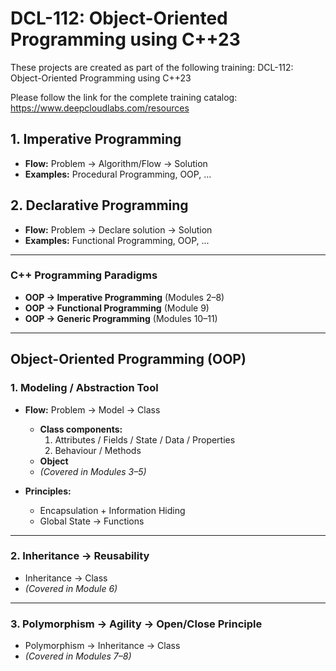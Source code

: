 # DCL-112: Object-Oriented Programming using C++23

These projects are created as part of the following training: DCL-112: Object-Oriented Programming using C++23

Please follow the link for the complete training catalog: https://www.deepcloudlabs.com/resources

## 1. Imperative Programming
- **Flow:** Problem → Algorithm/Flow → Solution  
- **Examples:** Procedural Programming, OOP, ...

## 2. Declarative Programming
- **Flow:** Problem → Declare solution → Solution  
- **Examples:** Functional Programming, OOP, ...

---

### C++ Programming Paradigms
- **OOP → Imperative Programming** (Modules 2–8)  
- **OOP → Functional Programming** (Module 9)  
- **OOP → Generic Programming** (Modules 10–11)  

---

## Object-Oriented Programming (OOP)

### 1. Modeling / Abstraction Tool
- **Flow:** Problem → Model → Class  
  - **Class components:**  
    1. Attributes / Fields / State / Data / Properties  
    2. Behaviour / Methods  
  - **Object**  
  - *(Covered in Modules 3–5)*  

- **Principles:**  
  - Encapsulation + Information Hiding  
  - Global State → Functions  

---

### 2. Inheritance → Reusability
- Inheritance → Class  
- *(Covered in Module 6)*  

---

### 3. Polymorphism → Agility → Open/Close Principle
- Polymorphism → Inheritance → Class  
- *(Covered in Modules 7–8)*  
